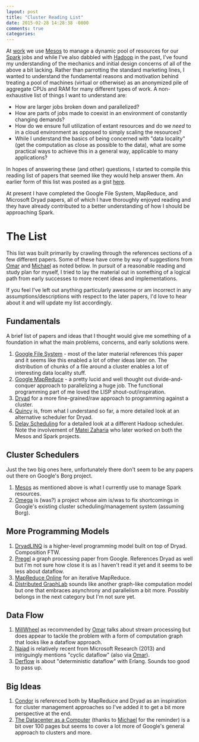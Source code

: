 ```yaml
---
layout: post
title: "Cluster Reading List"
date: 2015-02-28 14:28:38 -0800
comments: true
categories: 
---
```


At [work](http://askuity.com) we use [Mesos](http://mesos.apache.org/) to manage a dynamic pool of resources for our [Spark](http://spark.apache.org) jobs and while I've also dabbled with [Hadoop](http://hadoop.apache.org/) in the past, I've found my understanding of the mechanics and initial design concerns of all of the above a bit lacking.  Rather than parrotting the standard marketing lines, I wanted to understand the fundamental reasons and motivation behind treating a pool of machines (virtual or otherwise) as an anonymized pile of aggregate CPUs and RAM for many different types of work.  A non-exhaustive list of things I want to understand are:

* How are larger jobs broken down and parallelized?
* How are parts of jobs made to coexist in an environment of constantly changing demands?
* How do we ensure full utilization of extant resources and do we _need_ to in a cloud environment as opposed to  simply scaling the resources?
* While I understand the basics of being concerned with "data locality" (get the computation as close as possible to the data), what are some practical ways to achieve this in a general way, applicable to many applications?

In hopes of answering these (and other) questions, I started to compile this reading list of papers that seemed like they would help answer them.  An earlier form of this list was posted as a gist [here](https://gist.github.com/j14159/19d100a556effacd1475).

At present I have completed the Google File System, MapReduce, and Microsoft Dryad papers, all of which I have thoroughly enjoyed reading and they have already contributed to a better understanding of how I should be approaching Spark.

# The List
This list was built primarily by crawling through the references sections of a few different papers.  Some of these have come by way of suggestions from [Omar](https://twitter.com/omarkj) and [Michael](https://twitter.com/ook) as noted below.  In pursuit of a reasonable reading and study plan for myself, I tried to lay the material out in something of a logical path from early successes to more recent ideas and implementations.

If you feel I've left out anything particularly awesome or am incorrect in any assumptions/descriptions with respect to the later papers, I'd love to hear about it and will update my list accordingly.

## Fundamentals
A brief list of papers and ideas that I thought would give me something of a foundation in what the main problems, concerns, and early solutions were.

1.  [Google File System](http://static.googleusercontent.com/media/research.google.com/en//archive/gfs-sosp2003.pdf) - most of the later material references this paper and it seems like this enabled a lot of other ideas later on.  The distribution of chunks of a file around a cluster enables a lot of interesting data locality stuff.
2.  [Google MapReduce](http://static.googleusercontent.com/media/research.google.com/en//archive/mapreduce-osdi04.pdf) - a pretty lucid and well thought out divide-and-conquer approach to parallelizing a huge job.  The functional programming part of me loved the LISP shout-out/inspiration.
3.  [Dryad](http://research.microsoft.com/en-us/projects/dryad/eurosys07.pdf) for a more fine-grained/raw approach to programming against a cluster.
4.  [Quincy](http://www.sigops.org/sosp/sosp09/papers/isard-sosp09.pdf) is, from what I understand so far, a more detailed look at an alternative scheduler for Dryad.
5.  [Delay Scheduling](http://people.csail.mit.edu/matei/papers/2010/eurosys_delay_scheduling.pdf) for a detailed look at a different Hadoop scheduler.  Note the involvement of [Matei Zaharia](https://twitter.com/matei_zaharia) who later worked on both the Mesos and Spark projects.

## Cluster Schedulers
Just the two big ones here, unfortunately there don't seem to be any papers out there on Google's Borg project.

1.  [Mesos](http://people.csail.mit.edu/matei/papers/2011/nsdi_mesos.pdf) as mentioned above is what I currently use to manage Spark resources.
2.  [Omega](http://eurosys2013.tudos.org/wp-content/uploads/2013/paper/Schwarzkopf.pdf) is (was?) a project whose aim is/was to fix shortcomings in Google's existing cluster scheduling/management system (assuming Borg).

## More Programming Models

1.  [DryadLINQ](https://www.usenix.org/legacy/event/osdi08/tech/full_papers/yu_y/yu_y.pdf) is a higher-level programming model built on top of Dryad.  Composition FTW.
2.  [Pregel](http://kowshik.github.io/JPregel/pregel_paper.pdf) a graph processing paper from Google.  References Dryad as well but I'm not sure how close it is as I haven't read it yet and it seems to be less about dataflow.
3.  [MapReduce Online](http://db.cs.berkeley.edu/papers/nsdi10-hop.pdf) for an iterative MapReduce.
4.  [Distributed GraphLab](http://vldb.org/pvldb/vol5/p716_yuchenglow_vldb2012.pdf) sounds like another graph-like computation model but one that embraces asynchrony and parallelism a bit more.  Possibly belongs in the next category but I'm not sure yet.

## Data Flow

1.  [MillWheel](http://static.googleusercontent.com/media/research.google.com/en//pubs/archive/41378.pdf) as recommended by [Omar](https://twitter.com/omarkj) talks about stream processing but does appear to tackle the problem with a form of computation graph that looks like a dataflow approach.
1.  [Naiad](http://sigops.org/sosp/sosp13/papers/p439-murray.pdf) is relatively recent from Microsoft Research (2013) and intriguingly mentions "cyclic dataflow" (also via [Omar](https://twitter.com/omarkj)).
2.  [Derflow](https://www.info.ucl.ac.be/~pvr/erlang14cameraready.pdf) is about "deterministic dataflow" with Erlang.  Sounds too good to pass up.

## Big Ideas

1.  [Condor](http://research.cs.wisc.edu/htcondor/doc/condor-practice.pdf) is referenced both by MapReduce and Dryad as an inspiration for cluster management approaches so I've added it to get a bit more perspective at the end.
2.  [The Datacenter as a Computer](http://www.morganclaypool.com/doi/pdf/10.2200/S00193ED1V01Y200905CAC006) (thanks to [Michael](https://twitter.com/ook) for the reminder) is a bit over 100 pages but seems to cover a lot more of Google's general approach to clusters and more.
